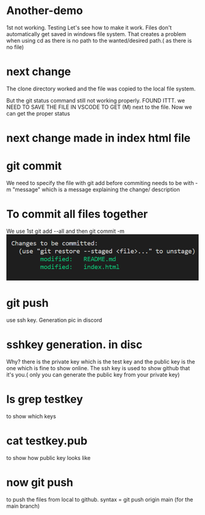 # Another-demo
1st not working. Testing
Let's see how to make it work. Files don't automatically get saved in windows file system. That creates a problem when using cd as there is no path to the wanted/desired path.( as there is no file)
# next change
The clone directory worked and the file was copied to the local file system.

But the git status command still not working properly. FOUND ITTT. we NEED TO SAVE THE FILE IN VSCODE TO GET (M) next to the file. Now we can get the proper status
# next change made in index html file
# git commit 
We need to specify the file with git add <file> before commiting
needs to be with -m "message" which is a message explaining the change/ description
# To commit all files together
We use 1st git add --all and then git commit -m ![Alt text](image.png)

# git push 
use ssh key. Generation pic in discord
# sshkey generation. in disc
Why? there is the private key which is the test key and the public key is the one which is fine to show online.
The ssh key is used to show github that it's you.( only you can generate the public key from your private key)
# ls grep testkey 
to show which keys 
# cat testkey.pub 
to show how public key looks like
# now git push 
to push the files from local to github. syntax = git push origin main (for the main branch)